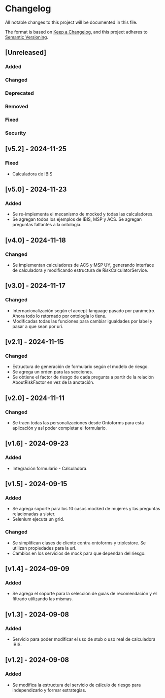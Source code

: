 # Changelog
All notable changes to this project will be documented in this file.

The format is based on [Keep a Changelog](https://keepachangelog.com/en/1.1.0/), and this project adheres to
[Semantic Versioning](https://semver.org/spec/v2.0.0.html).

## [Unreleased]
### Added
### Changed
### Deprecated
### Removed
### Fixed
### Security

## [v5.2] - 2024-11-25
### Fixed
- Calculadora de IBIS

## [v5.0] - 2024-11-23
### Added
- Se re-implementa el mecanismo de mocked y todas las calculadores.
- Se agregan todos los ejemplos de IBIS, MSP y ACS. Se agregan preguntas faltantes a la ontología.

## [v4.0] - 2024-11-18
### Changed
- Se implementan calculadores de ACS y MSP UY, generando interface de calculadora y modificando estructura de RiskCalculatorService.

## [v3.0] - 2024-11-17
### Changed
- Internacionalización según el accept-language pasado por parámetro. Ahora todo lo retornado por ontología lo tiene.
- Modificadas todas las funciones para cambiar igualdades por label y pasar a que sean por uri.

## [v2.1] - 2024-11-15
### Changed
- Estructura de generación de formulario según el modelo de riesgo. 
- Se agrega un orden para las secciones.
- Se obtiene el factor de riesgo de cada pregunta a partir de la relación AboutRiskFactor en vez de la anotación.

## [v2.0] - 2024-11-11
### Changed
- Se traen todas las personalizaciones desde Ontoforms para esta aplicación y así poder completar el formulario.

## [v1.6] - 2024-09-23
### Added
- Integración formulario - Calculadora.


## [v1.5] - 2024-09-15
### Added
- Se agrega soporte para los 10 casos mocked de mujeres y las preguntas relacionadas a sister.
- Selenium ejecuta un grid.
### Changed
- Se simplifican clases de cliente contra ontoforms y triplestore. Se utilizan propiedades para la url.
- Cambios en los servicios de mock para que dependan del riesgo.


## [v1.4] - 2024-09-09
### Added
- Se agrega el soporte para la selección de guías de recomendación y el filtrado utilizando las mismas.

## [v1.3] - 2024-09-08
### Added
- Servicio para poder modificar el uso de stub o uso real de calculadora IBIS. 

## [v1.2] - 2024-09-08
### Added
- Se modifica la estructura del servicio de cálculo de riesgo para independizarlo y formar estrategias.